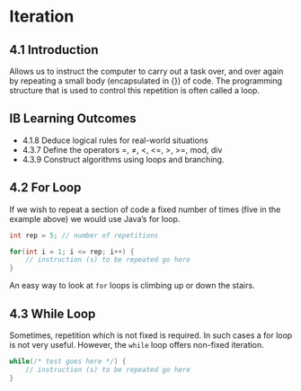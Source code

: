# Iteration

## 4.1 Introduction

Allows us to instruct the computer to carry out a task over, and over again by repeating a small body (encapsulated in {}) of code. The programming structure that is used to control this repetition is often called a loop.

## IB Learning Outcomes

- 4.1.8 Deduce logical rules for real-world situations
- 4.3.7 Define the operators =, ≠, <, <=, >, >=, mod, div
- 4.3.9 Construct algorithms using loops and branching.

## 4.2 For Loop

If we wish to repeat a section of code a fixed number of times (five in the example
above) we would use Java’s for loop. 

```java
int rep = 5; // number of repetitions

for(int i = 1; i <= rep; i++) {
    // instruction (s) to be repeated go here
}
```

An easy way to look at `for` loops is climbing up or down the stairs. 

## 4.3 While Loop

Sometimes, repetition which is not fixed is required. In such cases a for loop is not very useful. However, the `while` loop offers non-fixed iteration.

```java
while(/* test goes here */) {
    // instruction (s) to be repeated go here
}
```
